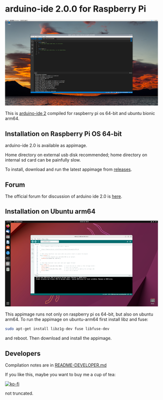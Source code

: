 # arduino-ide 2.0.0 for Raspberry Pi

[![arduino ide 2.0](images/screenshot_small.jpg)](https://github.com/koendv/arduino-ide-raspberrypi/raw/main/images/screenshot.jpg)

This is [arduino-ide 2](https://github.com/arduino/arduino-ide) compiled for raspberry pi os 64-bit and ubuntu bionic arm64.

## Installation on Raspberry Pi OS 64-bit

arduino-ide 2.0 is available as appimage.

Home directory on external usb disk recommended; home directory on internal sd card can be painfully slow.

To install, download and run the latest appimage from [releases](https://github.com/koendv/arduino-ide-raspberrypi/releases/).

## Forum

The official forum for discussion of arduino ide 2.0 is [here](https://forum.arduino.cc/c/software/arduino-ide-2-0/).

## Installation on Ubuntu arm64

[![arduino ide 2.0](images/ubuntu_small.jpg)](https://github.com/koendv/arduino-ide-raspberrypi/raw/main/images/ubuntu.jpg)

This appimage runs not only on raspberry pi os 64-bit, but also on ubuntu arm64. 
To run the appimage on ubuntu-arm64 first install libz and fuse:
```sh
sudo apt-get install libz1g-dev fuse libfuse-dev
```
and reboot. Then download and install the appimage.

## Developers

Compilation notes are in [README-DEVELOPER.md](README-DEVELOPER.md)

If you like this, maybe you want to buy me a cup of tea:

[![ko-fi](images/kofibutton.svg)](https://ko-fi.com/Q5Q03LPDQ)

not truncated.
